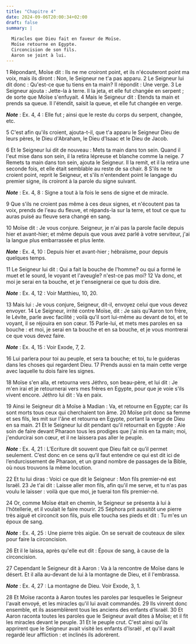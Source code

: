 ```yaml
---
title: "Chapitre 4"
date: 2024-09-06T20:00:34+02:00
draft: false
summary: |
  
  Miracles que Dieu fait en faveur de Moïse.
  Moïse retourne en Egypte.
  Circoncision de son fils.
  Aaron se joint à lui.
---
```



1 Répondant, Moïse dit : Ils ne me croiront point, et ils n'écouteront point ma voix, mais ils diront : Non, le Seigneur ne t'a pas apparu. 2 Le Seigneur lui dit donc : Qu'est-ce que tu tiens en ta main? Il répondit : Une verge. 3 Le Seigneur ajouta : Jette-la à terre. Il la jeta, et elle fut changée en serpent ; de sorte que Moïse s'enfuyait. 4 Mais le Seigneur dit : Etends ta main et prends sa queue. Il l'étendit, saisit la queue, et elle fut changée en verge.

***Note*** :  Ex. 4, 4 : Elle fut ; ainsi que le reste du corps du serpent, changée, etc.

5 C'est afin qu'ils croient, ajouta-t-il, que t'a apparu le Seigneur Dieu de leurs pères, le Dieu d'Abraham, le Dieu d'Isaac et le Dieu de Jacob.


6 Et le Seigneur lui dit de nouveau : Mets ta main dans ton sein. Quand il l'eut mise dans son sein, il la retira lépreuse et blanche comme la neige. 7 Remets ta main dans ton sein, ajouta le Seigneur. Il la remit, et il la retira une seconde fois, et elle était semblable au reste de sa chair. 8 S'ils ne te croient point, reprit le Seigneur, et s'ils n'entendent point le langage du premier signe, ils croiront à la parole du signe suivant.

***Note*** :  Ex. 4, 8 : Signe a tout à la fois le sens de signe et de miracle.

9 Que s'ils ne croient pas même à ces deux signes, et n'écoutent pas ta voix, prends de l'eau du fleuve, et répands-la sur la terre, et tout ce que tu auras puisé au fleuve sera changé en sang.


10 Moïse dit : Je vous conjure. Seigneur, je n'ai pas la parole facile depuis hier et avant-hier; et même depuis que vous avez parlé à votre serviteur, j'ai la langue plus embarrassée et plus lente.

***Note*** :  Ex. 4, 10 : Depuis hier et avant-hier ; hébraïsme, pour depuis quelques temps.

11 Le Seigneur lui dit : Qui a fait la bouche de l'homme? ou qui a formé le muet et le sourd, le voyant et l'aveugle? n'est-ce pas moi? 12 Va donc, et moi je serai en ta bouche, et je t'enseignerai ce que tu dois dire.

***Note*** :  Ex. 4, 12 : Voir Matthieu, 10, 20.

13 Mais lui : Je vous conjure, Seigneur, dit-il, envoyez celui que vous devez envoyer. 14 Le Seigneur, irrité contre Moïse, dit : Je sais qu'Aaron ton frère, le Lévite, parle avec facilité ; voilà qu'il sort lui-même au devant de toi, et te voyant, il se réjouira en son cœur. 15 Parle-lui, et mets mes paroles en sa bouche : et moi, je serai en ta bouche et en sa bouche, et je vous montrerai ce que vous devez faire.

***Note*** :  Ex. 4, 15 : Voir Exode, 7, 2.

16 Lui parlera pour toi au peuple, et sera ta bouche; et toi, tu le guideras dans les choses qui regardent Dieu. 17 Prends aussi en ta main cette verge avec laquelle tu dois faire les signes.


18 Moïse s'en alla, et retourna vers Jéthro, son beau-père, et lui dit : Je m'en irai et je retournerai vers mes frères en Egypte, pour que je voie s'ils vivent encore. Jéthro lui dit : Va en paix.


19 Ainsi le Seigneur dit à Moïse à Madian : Va, et retourne en Egypte; car ils sont morts tous ceux qui cherchaient ton âme. 20 Moïse prit donc sa femme et ses fils, les mit sur l'âne et retourna en Egypte, portant la verge de Dieu en sa main. 21 Et le Seigneur lui dit pendant qu'il retournait en Egypte : Aie soin de faire devant Pharaon tous les prodiges que j'ai mis en ta main; moi, j'endurcirai son cœur, et il ne laissera pas aller le peuple.

***Note*** :  Ex. 4, 21 : L’Ecriture dit souvent que Dieu fait ce qu’il permet seulement. C’est donc en ce sens qu’il faut entendre ce qui est dit ici de l’endurcissement de Pharaon, et un grand nombre de passages de la Bible, où nous trouvons la même locution.

22 Et tu lui diras : Voici ce que dit le Seigneur : Mon fils premier-né est Israël. 23 Je t'ai dit : Laisse aller mon fils, afin qu'il me serve, et tu n'as pas voulu le laisser : voilà que que moi, je tuerai ton fils premier-né.


24 Or, comme Moïse était en chemin, le Seigneur se présenta à lui à l'hôtellerie, et il voulait le faire mourir. 25 Séphora prit aussitôt une pierre très aiguë et circoncit son fils, puis elle toucha ses pieds et dit : Tu m'es un époux de sang.

***Note*** :  Ex. 4, 25 : Une pierre très aigüe. On se servait de couteaux de silex pour faire la circoncision.

26 Et il le laissa, après qu'elle eut dit : Époux de sang, à cause de la circoncision.


27 Cependant le Seigneur dit à Aaron : Va à la rencontre de Moïse dans le désert. Et il alla au-devant de lui à la montagne de Dieu, et il l'embrassa.

***Note*** :  Ex. 4, 27 : La montagne de Dieu. Voir Exode, 3, 1.

28 Et Moïse raconta à Aaron toutes les paroles par lesquelles le Seigneur l'avait envoyé, et les miracles qu'il lui avait commandés. 29 Ils vinrent donc ensemble, et ils assemblèrent tous les anciens des enfants d'Israël. 30 Et Aaron raconta toutes les paroles que le Seigneur avait dites à Moïse; et il fit les miracles devant le peuple. 31 Et le peuple crut. C'est ainsi qu'ils apprirent que le Seigneur avait visité les enfants d'Israël , et qu'il avait regardé leur affliction : et inclinés ils adorèrent.

